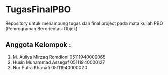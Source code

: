 # TugasFinalPBO
Repository untuk menampung tugas dan final project pada mata kuliah PBO (Pemrograman Berorientasi Objek)
## Anggota Kelompok :
1. M. Auliya Mirzaq Romdloni 05111940000065
2. Husin Muhammad Assegaf 05111940000127
3. Nur Putra Khanafi 05111940000020
